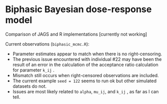 # Biphasic Bayesian dose-response model

Comparison of JAGS and R implementations [currently not working]

Current observations (`biphasic_mcmc.R`):

-   Parameter estimates appear to match when there is no right-censoring.
-   The previous issue encountered with individual \#22 may have been the result of an error in the calculation of the acceptance ratio calculation for parameter `k_ij` .
-   Mismatch still occurs when right-censored observations are included.
-   The current example `seed = 122` seems to run ok but other simulated datasets do not.
-   Issues are most likely related to `alpha`, `mu_ij`, and `k_ij` , as far as I can tell.
